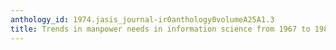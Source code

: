 ```yaml
---
anthology_id: 1974.jasis_journal-ir0anthology0volumeA25A1.3
title: Trends in manpower needs in information science from 1967 to 1982
---
```

